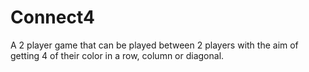 # Connect4
A 2 player game that can be played between 2 players with the aim of getting 4 of their color in a row, column or diagonal.
